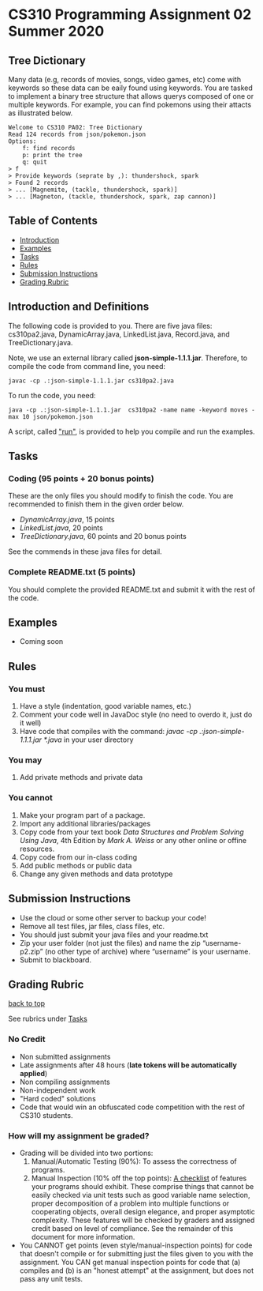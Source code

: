 # CS310 Programming Assignment 02 Summer 2020
## Tree Dictionary 

Many data (e.g, records of movies, songs, video games, etc) come with keywords so these data can be eaily found using keywords. 
You are tasked to implement a binary tree structure that allows querys composed of one or multiple keywords.
For example, you can find pokemons using their attacts as illustrated below.

```
Welcome to CS310 PA02: Tree Dictionary
Read 124 records from json/pokemon.json
Options:
	f: find records
	p: print the tree
	q: quit
> f
> Provide keywords (seprate by ,): thundershock, spark
> Found 2 records
> ... [Magnemite, (tackle, thundershock, spark)]
> ... [Magneton, (tackle, thundershock, spark, zap cannon)]
```

## Table of Contents
* [Introduction](#introduction-and-definitions)
* [Examples](#examples)
* [Tasks](#tasks)
* [Rules](#rules)
* [Submission Instructions](#submission-instructions)
* [Grading Rubric](#grading-rubric)

## Introduction and Definitions

The following code is provided to you. There are five java files: cs310pa2.java, DynamicArray.java, LinkedList.java, Record.java, and TreeDictionary.java. 

Note, we use an external library called **json-simple-1.1.1.jar**. Therefore, to compile the code from command line, you need:
```
javac -cp .:json-simple-1.1.1.jar cs310pa2.java
```

To run the code, you need:
```
java -cp .:json-simple-1.1.1.jar  cs310pa2 -name name -keyword moves -max 10 json/pokemon.json
```

A script, called ["run"](./run), is provided to help you compile and run the examples. 

## Tasks

### Coding (95 points + 20 bonus points)

These are the only files you should modify to finish the code. You are recommended to finish them in the given order below.
- _DynamicArray.java_, 15 points 
- _LinkedList.java_, 20 points 
- _TreeDictionary.java_, 60 points and 20 bonus points

See the commends in these java files for detail. 

### Complete README.txt (5 points)
You should complete the provided README.txt and submit it with the rest of the code.

## Examples

- Coming soon

## Rules

### You must

1. Have a style (indentation, good variable names, etc.)
2. Comment your code well in JavaDoc style (no need to overdo it, just do it well)
3. Have code that compiles with the command: _javac -cp .:json-simple-1.1.1.jar *.java_ in your user directory

### You may 

1. Add private methods and private data

### You cannot 
1. Make your program part of a package.
2. Import any additional libraries/packages
3. Copy code from your text book _Data Structures and Problem Solving Using Java_, 4th Edition by _Mark A. Weiss_ or any other online or offine resources. 
4. Copy code from our in-class coding
4. Add public methods or public data
5. Change any given methods and data prototype

## Submission Instructions
- Use the cloud or some other server to backup your code!
- Remove all test files, jar files, class files, etc.
- You should just submit your java files and your readme.txt
- Zip your user folder (not just the files) and name the zip “username-p2.zip” (no other type of archive) where “username” is your username.
- Submit to blackboard.

## Grading Rubric
[back to top](#table-of-contents)

See rubrics under [Tasks](#tasks)

### No Credit
- Non submitted assignments
- Late assignments after 48 hours (**late tokens will be automatically applied**)
- Non compiling assignments
- Non-independent work
- "Hard coded" solutions
- Code that would win an obfuscated code competition with the rest of CS310 students.

### How will my assignment be graded?
- Grading will be divided into two portions:
  1. Manual/Automatic Testing (90%): To assess the correctness of programs.
  2. Manual Inspection (10% off the top points): [A checklist](#manual-code-inspection-rubric-10-off-the-top-points) of features your programs should exhibit. These comprise things that cannot be easily checked via unit tests such as good variable name selection, proper decomposition of a problem into multiple functions or cooperating objects, overall design elegance, and proper asymptotic complexity. These features will be checked by graders and assigned credit based on level of compliance. See the remainder of this document for more information.
- You CANNOT get points (even style/manual-inspection points) for code that doesn't compile or for submitting just the files given to you with the assignment. You CAN get manual inspection points for code that (a) compiles and (b) is an "honest attempt" at the assignment, but does not pass any unit tests.
